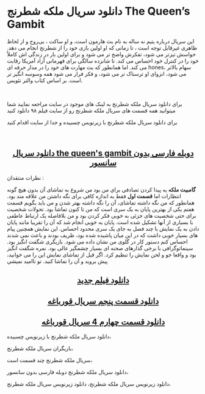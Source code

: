 # دانلود سریال ملکه شطرنج The Queen’s Gambit



این سریال درباره یتیم نه ساله به نام بث هارمون است، و او ساکت ، بی‌روح و از لحاظ ظاهری غیرقابل توجه است ، تا زمانی که او اولین بازی خود را از شطرنج انجام می دهد. حواسش تیزتر می شود، تفکرش واضح تر می شود و برای اولین بار در زندگی اش کاملاً خود را در کنترل خود احساس می کند. تا شانزده سالگی برای قهرمانی آزاد آمریکا رقابت می کند. اما همانطور که بث مهارت های خود را در مدار حرفه ای hones، سهام بالاتر می شود، انزوای او ترسناک تر می شود، و فکر فرار می شود همه وسوسه انگیز تر است. بر اساس کتاب والتر تئویس.

&nbsp;

برای دانلود سریال ملکه شطرنج به لینک های موجود در سایت مراجعه نمایید شما میتوانید همه قسمت های سریال ملکه شطرنج رو از سایت فیلم ۹۸ دانلود کنید

برای دانلود سریال ملکه شطرنج با زیرنویس چسبیده و جدا از سایت اقدام کنید

&nbsp;
<h2 style="text-align: center;"><a href="https://film-98.com/tag/%d8%af%d8%a7%d9%86%d9%84%d9%88%d8%af-%d8%b3%d8%b1%db%8c%d8%a7%d9%84-the-queens-gambit-%d8%af%d9%88%d8%a8%d9%84%d9%87-%d9%81%d8%a7%d8%b1%d8%b3%db%8c-%d8%a8%d8%af%d9%88%d9%86-%d8%b3%d8%a7%d9%86%d8%b3/" rel="tag">دانلود سریال the queen's gambit دوبله فارسی بدون سانسور</a></h2>
نظرات منتقدان :

<strong>گامبيت ملکه</strong> يه پيدا کردن تصادفي براي من بود من شروع به تماشای آن بدون هیچ گونه انتظارات اما <strong>قسمت اول</strong> فقط به اندازه کافی برای نگه داشتن من علاقه مند بود. همانطور که من نگه داشته تماشای، آن را نگه داشته بهتر شدن و من باید بگویم قسمت هفتم یکی از بهترین پایان به یک سری است که من تا کنون تماشا بود. تحولات شخصیت برای حتی شخصیت های جزئی به خوبی فکر کردن بود و من بلافاصله یک ارتباط عاطفی با بسیاری از آنها تشکیل شده است. پایان به خوبی انجام شد که آن را تقریبا مانند پایان دادن به یک نمایش با چند فصل به جای یک سری محدود احساس. این نمایش همچنین پیام های بسیار خوبی داشت که در این میان پاشیده شده بود، ظریف بودند و باعث نمی شدند احساس کنم دستور کار در گلوی من نشان داده می شود. بازیگری شگفت انگیز بود. سینماتوگرافی با برخی گذارهای صحنه ای بسیار چشمگیر عالی بود. نمره شگفت انگیز بود و واقعا جو و لحن نمایش را تنظیم کرد. اگر قبل از تماشای نمایش این را می خوانید، پیش بروید و آن را تماشا کنید. تو نااميد نميشي

<h2 style="text-align: center;"><a href="https://film-98.com" rel="tag">دانلود فیلم جدید</a></h2>

<h2 style="text-align: center;"><a href="https://film-98.com/serial/%D8%AF%D8%A7%D9%86%D9%84%D9%88%D8%AF-%D9%82%D8%B3%D9%85%D8%AA-%D9%BE%D9%86%D8%AC%D9%85-5-%D8%B3%D8%B1%DB%8C%D8%A7%D9%84-%D9%82%D9%88%D8%B1%D8%A8%D8%A7%D8%BA%D9%87/" rel="tag">دانلود قسمت پنجم سریال قورباغه</a></h2>

<h2 style="text-align: center;"><a href="https://film-98.com/serial/%d8%af%d8%a7%d9%86%d9%84%d9%88%d8%af-%d9%82%d8%b3%d9%85%d8%aa-%da%86%d9%87%d8%a7%d8%b1%d9%85-4-%d8%b3%d8%b1%db%8c%d8%a7%d9%84-%d9%82%d9%88%d8%b1%d8%a8%d8%a7%d8%ba%d9%87/" rel="tag">دانلود قسمت چهارم 4 سریال قورباغه</a></h2>

دانلود سریال ملکه شطرنج با زیرنویس چسبیده،

بازیگران سریال ملکه شطرنج،

سریال ملکه شطرنج چند قسمت است،

دانلود سریال ملکه شطرنج دوبله فارسی بدون سانسور،

دانلود زیرنویس سریال ملکه شطرنج،
دانلود زیرنویس سریال ملکه شطرنج،
